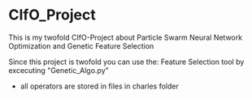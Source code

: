 # CIfO_Project
This is my twofold CIfO-Project about Particle Swarm Neural Network Optimization and Genetic Feature Selection

Since this project is twofold you can use the:
  Feature Selection tool by excecuting "Genetic_Algo.py"
   - all operators are stored in files in charles folder
